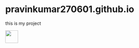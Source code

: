 # pravinkumar270601.github.io
this is my project


<img src="https://media.giphy.com/media/vFKqnCdLPNOKc/giphy.gif" width="40" height="40" />
